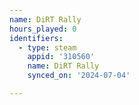 ```yaml
---
name: DiRT Rally
hours_played: 0
identifiers:
  - type: steam
    appid: '310560'
    name: DiRT Rally
    synced_on: '2024-07-04'

---
```

